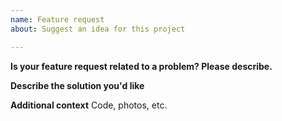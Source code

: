 ```yaml
---
name: Feature request
about: Suggest an idea for this project

---
```


**Is your feature request related to a problem? Please describe.**


**Describe the solution you'd like**


**Additional context**
Code, photos, etc.
